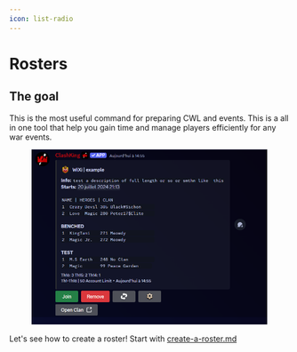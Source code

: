 ```yaml
---
icon: list-radio
---
```


# Rosters

## The goal

This is the most useful command for preparing CWL and events. This is a all in one tool that help you gain time and manage players efficiently for any war events.

<figure><img src="../../.gitbook/assets/image (32).png" alt=""><figcaption></figcaption></figure>

Let's see how to create a roster! Start with [create-a-roster.md](create-a-roster.md "mention")



